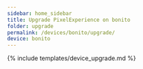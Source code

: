 ```yaml
---
sidebar: home_sidebar
title: Upgrade PixelExperience on bonito
folder: upgrade
permalink: /devices/bonito/upgrade/
device: bonito
---
```

{% include templates/device_upgrade.md %}
